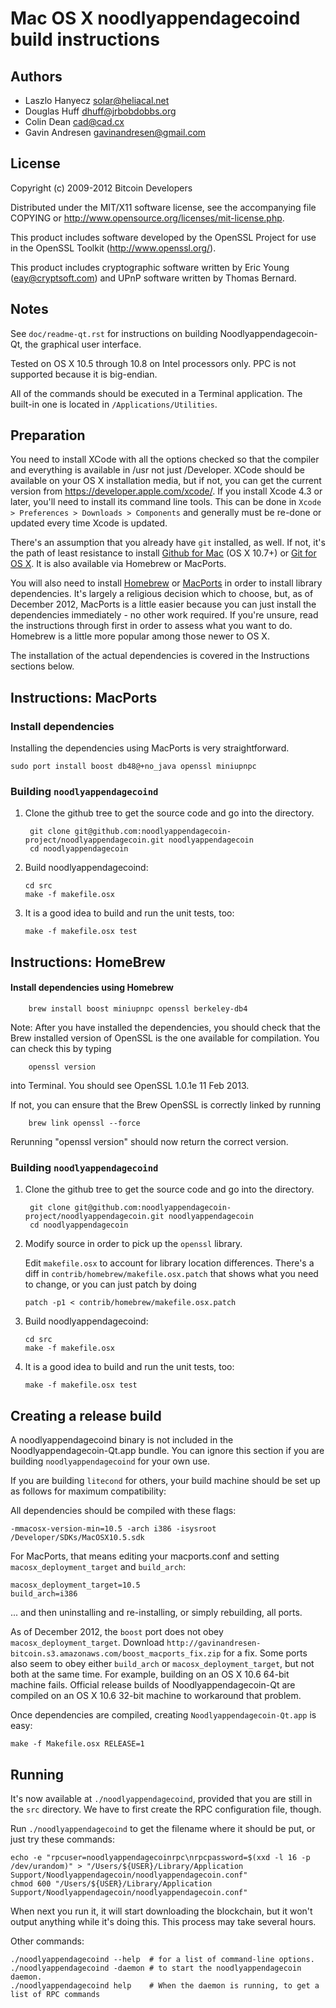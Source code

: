 Mac OS X noodlyappendagecoind build instructions
================================================

Authors
-------

* Laszlo Hanyecz <solar@heliacal.net>
* Douglas Huff <dhuff@jrbobdobbs.org>
* Colin Dean <cad@cad.cx>
* Gavin Andresen <gavinandresen@gmail.com>

License
-------

Copyright (c) 2009-2012 Bitcoin Developers

Distributed under the MIT/X11 software license, see the accompanying
file COPYING or http://www.opensource.org/licenses/mit-license.php.

This product includes software developed by the OpenSSL Project for use in
the OpenSSL Toolkit (http://www.openssl.org/).

This product includes cryptographic software written by
Eric Young (eay@cryptsoft.com) and UPnP software written by Thomas Bernard.

Notes
-----

See `doc/readme-qt.rst` for instructions on building Noodlyappendagecoin-Qt, the
graphical user interface.

Tested on OS X 10.5 through 10.8 on Intel processors only. PPC is not
supported because it is big-endian.

All of the commands should be executed in a Terminal application. The
built-in one is located in `/Applications/Utilities`.

Preparation
-----------

You need to install XCode with all the options checked so that the compiler
and everything is available in /usr not just /Developer. XCode should be
available on your OS X installation media, but if not, you can get the
current version from https://developer.apple.com/xcode/. If you install
Xcode 4.3 or later, you'll need to install its command line tools. This can
be done in `Xcode > Preferences > Downloads > Components` and generally must
be re-done or updated every time Xcode is updated.

There's an assumption that you already have `git` installed, as well. If
not, it's the path of least resistance to install [Github for Mac](https://mac.github.com/)
(OS X 10.7+) or
[Git for OS X](https://code.google.com/p/git-osx-installer/). It is also
available via Homebrew or MacPorts.

You will also need to install [Homebrew](http://mxcl.github.io/homebrew/)
or [MacPorts](https://www.macports.org/) in order to install library
dependencies. It's largely a religious decision which to choose, but, as of
December 2012, MacPorts is a little easier because you can just install the
dependencies immediately - no other work required. If you're unsure, read
the instructions through first in order to assess what you want to do.
Homebrew is a little more popular among those newer to OS X.

The installation of the actual dependencies is covered in the Instructions
sections below.

Instructions: MacPorts
----------------------

### Install dependencies

Installing the dependencies using MacPorts is very straightforward.

    sudo port install boost db48@+no_java openssl miniupnpc

### Building `noodlyappendagecoind`

1. Clone the github tree to get the source code and go into the directory.

        git clone git@github.com:noodlyappendagecoin-project/noodlyappendagecoin.git noodlyappendagecoin
        cd noodlyappendagecoin

2.  Build noodlyappendagecoind:

        cd src
        make -f makefile.osx

3.  It is a good idea to build and run the unit tests, too:

        make -f makefile.osx test

Instructions: HomeBrew
----------------------

#### Install dependencies using Homebrew

        brew install boost miniupnpc openssl berkeley-db4

Note: After you have installed the dependencies, you should check that the Brew installed version of OpenSSL is the one available for compilation. You can check this by typing

        openssl version

into Terminal. You should see OpenSSL 1.0.1e 11 Feb 2013.

If not, you can ensure that the Brew OpenSSL is correctly linked by running

        brew link openssl --force

Rerunning "openssl version" should now return the correct version.

### Building `noodlyappendagecoind`

1. Clone the github tree to get the source code and go into the directory.

        git clone git@github.com:noodlyappendagecoin-project/noodlyappendagecoin.git noodlyappendagecoin
        cd noodlyappendagecoin

2.  Modify source in order to pick up the `openssl` library.

    Edit `makefile.osx` to account for library location differences. There's a
    diff in `contrib/homebrew/makefile.osx.patch` that shows what you need to
    change, or you can just patch by doing

        patch -p1 < contrib/homebrew/makefile.osx.patch

3.  Build noodlyappendagecoind:

        cd src
        make -f makefile.osx

4.  It is a good idea to build and run the unit tests, too:

        make -f makefile.osx test

Creating a release build
------------------------

A noodlyappendagecoind binary is not included in the Noodlyappendagecoin-Qt.app bundle. You can ignore
this section if you are building `noodlyappendagecoind` for your own use.

If you are building `litecond` for others, your build machine should be set up
as follows for maximum compatibility:

All dependencies should be compiled with these flags:

    -mmacosx-version-min=10.5 -arch i386 -isysroot /Developer/SDKs/MacOSX10.5.sdk

For MacPorts, that means editing your macports.conf and setting
`macosx_deployment_target` and `build_arch`:

    macosx_deployment_target=10.5
    build_arch=i386

... and then uninstalling and re-installing, or simply rebuilding, all ports.

As of December 2012, the `boost` port does not obey `macosx_deployment_target`.
Download `http://gavinandresen-bitcoin.s3.amazonaws.com/boost_macports_fix.zip`
for a fix. Some ports also seem to obey either `build_arch` or
`macosx_deployment_target`, but not both at the same time. For example, building
on an OS X 10.6 64-bit machine fails. Official release builds of Noodlyappendagecoin-Qt are
compiled on an OS X 10.6 32-bit machine to workaround that problem.

Once dependencies are compiled, creating `Noodlyappendagecoin-Qt.app` is easy:

    make -f Makefile.osx RELEASE=1

Running
-------

It's now available at `./noodlyappendagecoind`, provided that you are still in the `src`
directory. We have to first create the RPC configuration file, though.

Run `./noodlyappendagecoind` to get the filename where it should be put, or just try these
commands:

    echo -e "rpcuser=noodlyappendagecoinrpc\nrpcpassword=$(xxd -l 16 -p /dev/urandom)" > "/Users/${USER}/Library/Application Support/Noodlyappendagecoin/noodlyappendagecoin.conf"
    chmod 600 "/Users/${USER}/Library/Application Support/Noodlyappendagecoin/noodlyappendagecoin.conf"

When next you run it, it will start downloading the blockchain, but it won't
output anything while it's doing this. This process may take several hours.

Other commands:

    ./noodlyappendagecoind --help  # for a list of command-line options.
    ./noodlyappendagecoind -daemon # to start the noodlyappendagecoin daemon.
    ./noodlyappendagecoind help    # When the daemon is running, to get a list of RPC commands
